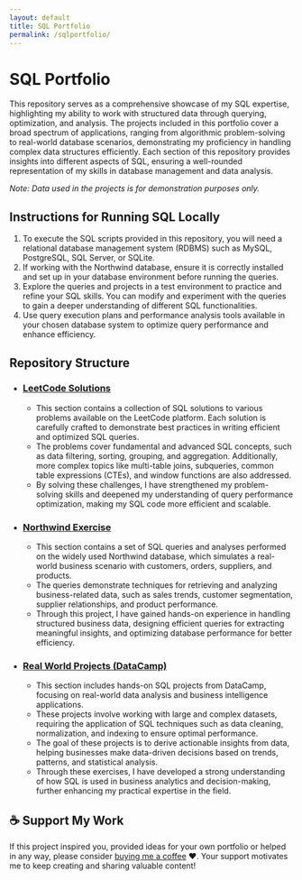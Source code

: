 ```yaml
---
layout: default
title: SQL Portfolio
permalink: /sqlportfolio/
---
```


# SQL Portfolio
This repository serves as a comprehensive showcase of my SQL expertise, highlighting my ability to work with structured data through querying, optimization, and analysis. The projects included in this portfolio cover a broad spectrum of applications, ranging from algorithmic problem-solving to real-world database scenarios, demonstrating my proficiency in handling complex data structures efficiently. Each section of this repository provides insights into different aspects of SQL, ensuring a well-rounded representation of my skills in database management and data analysis.

_Note: Data used in the projects is for demonstration purposes only._

## Instructions for Running SQL Locally
1. To execute the SQL scripts provided in this repository, you will need a relational database management system (RDBMS) such as MySQL, PostgreSQL, SQL Server, or SQLite.
2. If working with the Northwind database, ensure it is correctly installed and set up in your database environment before running the queries.
3. Explore the queries and projects in a test environment to practice and refine your SQL skills. You can modify and experiment with the queries to gain a deeper understanding of different SQL functionalities.
4. Use query execution plans and performance analysis tools available in your chosen database system to optimize query performance and enhance efficiency.

## Repository Structure

- ### [LeetCode Solutions](/sqlleetcode/)
  - This section contains a collection of SQL solutions to various problems available on the LeetCode platform. Each solution is carefully crafted to demonstrate best practices in writing efficient and optimized SQL queries.
  - The problems cover fundamental and advanced SQL concepts, such as data filtering, sorting, grouping, and aggregation. Additionally, more complex topics like multi-table joins, subqueries, common table expressions (CTEs), and window functions are also addressed.
  - By solving these challenges, I have strengthened my problem-solving skills and deepened my understanding of query performance optimization, making my SQL code more efficient and scalable.

- ### [Northwind Exercise](/sqlnorthwind/)
  - This section contains a set of SQL queries and analyses performed on the widely used Northwind database, which simulates a real-world business scenario with customers, orders, suppliers, and products.
  - The queries demonstrate techniques for retrieving and analyzing business-related data, such as sales trends, customer segmentation, supplier relationships, and product performance.
  - Through this project, I have gained hands-on experience in handling structured business data, designing efficient queries for extracting meaningful insights, and optimizing database performance for better efficiency.

- ### [Real World Projects (DataCamp)](/sqldatacamp/)
  - This section includes hands-on SQL projects from DataCamp, focusing on real-world data analysis and business intelligence applications.
  - These projects involve working with large and complex datasets, requiring the application of SQL techniques such as data cleaning, normalization, and indexing to ensure optimal performance.
  - The goal of these projects is to derive actionable insights from data, helping businesses make data-driven decisions based on trends, patterns, and statistical analysis.
  - Through these exercises, I have developed a strong understanding of how SQL is used in business analytics and decision-making, further enhancing my practical expertise in the field.

## ☕️ Support My Work
If this project inspired you, provided ideas for your own portfolio or helped in any way, please consider [buying me a coffee](https://www.buymeacoffee.com/tahaberkterekli) ❤️. Your support motivates me to keep creating and sharing valuable content! 
